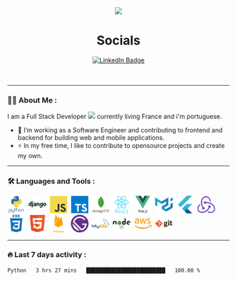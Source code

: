 <div id="header" align="center">
  <img src="https://cdn.dribbble.com/users/6620596/screenshots/14792345/a-cat-gif.gif" width="256"/>
</div>
<div align="center">
  <h1>Socials</h1>
</div>
<div id="badges" align="center">
  <a href="https://www.linkedin.com/in/pinhojoel" target="_blank"><img src="https://img.shields.io/badge/LinkedIn-blue?style=for-the-badge&logo=linkedin&logoColor=white" alt="LinkedIn Badge"/></a>
</div>
</br>
<img src="https://komarev.com/ghpvc/?username=raizestudio&style=flat-square&color=blue" alt=""/>

---

### :man_technologist: About Me :
I am a Full Stack Developer <img src="https://media.giphy.com/media/WUlplcMpOCEmTGBtBW/giphy.gif" width="30"> currently living France and i'm portuguese.

- :telescope: I’m working as a Software Engineer and contributing to frontend and backend for building web and mobile applications.
- :zap: In my free time, I like to contribute to opensource projects and create my own.

---

### :hammer_and_wrench: Languages and Tools :
<div>
  <img src="https://github.com/devicons/devicon/blob/master/icons/python/python-original-wordmark.svg" title="Python" alt="React" width="40" height="40"/>&nbsp;
  <img src="https://github.com/devicons/devicon/blob/master/icons/django/django-plain-wordmark.svg" title="Django" alt="React" width="40" height="40"/>&nbsp;
  <img src="https://github.com/devicons/devicon/blob/master/icons/javascript/javascript-original.svg" title="Javascript" alt="React" width="40" height="40"/>&nbsp;
  <img src="https://github.com/devicons/devicon/blob/master/icons/typescript/typescript-original.svg" title="Typescript" alt="React" width="40" height="40"/>&nbsp;
  <img src="https://github.com/devicons/devicon/blob/master/icons/mongodb/mongodb-original-wordmark.svg" title="MongoDB" alt="React" width="40" height="40"/>&nbsp;
  <img src="https://github.com/devicons/devicon/blob/master/icons/react/react-original-wordmark.svg" title="React" alt="React" width="40" height="40"/>&nbsp;
  <img src="https://github.com/devicons/devicon/blob/master/icons/vuejs/vuejs-original-wordmark.svg" title="VueJs" alt="React" width="40" height="40"/>&nbsp;
  <img src="https://github.com/devicons/devicon/blob/master/icons/materialui/materialui-original.svg" title="Material UI" alt="Material UI" width="40" height="40"/>&nbsp;
  <img src="https://github.com/devicons/devicon/blob/master/icons/flutter/flutter-original.svg" title="Flutter" alt="Flutter" width="40" height="40"/>&nbsp;
  <img src="https://github.com/devicons/devicon/blob/master/icons/redux/redux-original.svg" title="Redux" alt="Redux " width="40" height="40"/>&nbsp;
  <img src="https://github.com/devicons/devicon/blob/master/icons/css3/css3-plain-wordmark.svg"  title="CSS3" alt="CSS" width="40" height="40"/>&nbsp;
  <img src="https://github.com/devicons/devicon/blob/master/icons/html5/html5-original.svg" title="HTML5" alt="HTML" width="40" height="40"/>&nbsp;
  <img src="https://github.com/devicons/devicon/blob/master/icons/firebase/firebase-plain-wordmark.svg" title="Firebase" alt="Firebase" width="40" height="40"/>&nbsp;
  <img src="https://github.com/devicons/devicon/blob/master/icons/gatsby/gatsby-original.svg" title="Gatsby"  alt="Gatsby" width="40" height="40"/>&nbsp;
  <img src="https://github.com/devicons/devicon/blob/master/icons/mysql/mysql-original-wordmark.svg" title="MySQL"  alt="MySQL" width="40" height="40"/>&nbsp;
  <img src="https://github.com/devicons/devicon/blob/master/icons/nodejs/nodejs-original-wordmark.svg" title="NodeJS" alt="NodeJS" width="40" height="40"/>&nbsp;
  <img src="https://github.com/devicons/devicon/blob/master/icons/amazonwebservices/amazonwebservices-plain-wordmark.svg" title="AWS" alt="AWS" width="40" height="40"/>&nbsp;
  <img src="https://github.com/devicons/devicon/blob/master/icons/git/git-original-wordmark.svg" title="Git" **alt="Git" width="40" height="40"/>
</div>

---

### :fire: Last 7 days activity :
<!--START_SECTION:waka-->

```txt
Python   3 hrs 27 mins   █████████████████████████   100.00 %
```

<!--END_SECTION:waka-->
